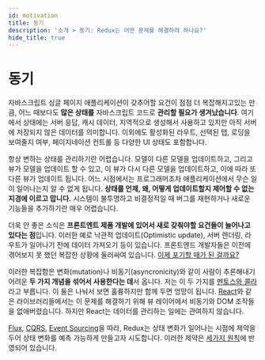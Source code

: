 ```yaml
---
id: motivation
title: 동기
description: '소개 > 동기: Redux는 어떤 문제를 해결하려 하나요?'
hide_title: true
---
```


# 동기

자바스크립트 싱글 페이지 애플리케이션이 갖추어할 요건이 점점 더 복잡해지고있는 만큼, 어느 때보다도 **많은 상태를** 자바스크립트 코드로 **관리할 필요가 생겨났습니다**. 여기에서 상태에는 서버 응답, 캐시 데이터, 지역적으로 생성해서 사용하고 있지만 아직 서버에 저장되지 않은 데이터를 의미합니다. 이외에도 활성화된 라우트, 선택된 탭, 로딩을 보여줄지 여부, 페이지네이션 컨트롤 등 다양한 UI 상태도 포함합니다.

항상 변하는 상태를 관리하기란 어렵습니다. 모델이 다른 모델을 업데이트하고, 그리고 뷰가 모델을 업데이트 할 수 있고, 이 뷰가 다시 다른 모델을 업데이트하고, 이에 따라 또 다른 뷰가 업데이트 됩니다. 어느 시점에서는 프로그래머조차 애플리케이션에서 무슨 일이 일어나는지 알 수 없게 됩니다. **상태를 언제, 왜, 어떻게 업데이트할지 제어할 수 없는 지경에 이르고 맙니다.** 시스템이 불투명하고 비결정적일 때 버그를 재현하거나 새로운 기능들을 추가하기란 매우 어렵습니다.

더욱 안 좋은 소식은 **프론트엔트 제품 개발에 있어서 새로 갖춰야할 요건들이 늘어나고 있다는 점**입니다. 이러한 예로 낙관적 업데이트(Optimistic update), 서버 렌더링, 라우트가 일어나기 전에 데이터 가져오기 등이 있습니다. 프론트엔드 개발자들은 이전에 겪어보지 못 했던 복잡한 상황에 둘러싸여 있습니다. [이제 포기할 때가 된 걸까요?](http://www.quirksmode.org/blog/archives/2015/07/stop_pushing_th.html)

이러한 복잡함은 변화(mutation)나 비동기(asyncronicity)와 같이 사람이 추론해내기 어려운 **두 가지 개념을 섞어서 사용한다는 데**서 옵니다. 저는 이 두 가지를 [멘토스와 콜라](https://en.wikipedia.org/wiki/Diet_Coke_and_Mentos_eruption)라고 부릅니다. 이 둘은 나눠서 보면 훌륭하지만 함께 두면 엉망이 됩니다. [React](http://facebook.github.io/react)와 같은 라이브러리들에서는 이 문제를 해결하기 위해 뷰 레이어에서 비동기와 DOM 조작들을 없애버렸습니다. 하지만 React는 데이터를 관리하는 일에는 관여하지 않습니다.

[Flux](http://facebook.github.io/flux), [CQRS](http://martinfowler.com/bliki/CQRS.html), [Event Sourcing](http://martinfowler.com/eaaDev/EventSourcing.html)을 따라, Redux는 상태 변화가 일어나는 시점에 제약을 두어 상태 변화를 예측 가능하게 만들고자 시도합니다. 이러한 제약은 [세가지 원칙](ThreePrinciples.md)에 반영되어 있습니다.
